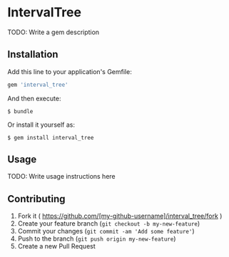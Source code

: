 # IntervalTree

TODO: Write a gem description

## Installation

Add this line to your application's Gemfile:

```ruby
gem 'interval_tree'
```

And then execute:

    $ bundle

Or install it yourself as:

    $ gem install interval_tree

## Usage

TODO: Write usage instructions here

## Contributing

1. Fork it ( https://github.com/[my-github-username]/interval_tree/fork )
2. Create your feature branch (`git checkout -b my-new-feature`)
3. Commit your changes (`git commit -am 'Add some feature'`)
4. Push to the branch (`git push origin my-new-feature`)
5. Create a new Pull Request

